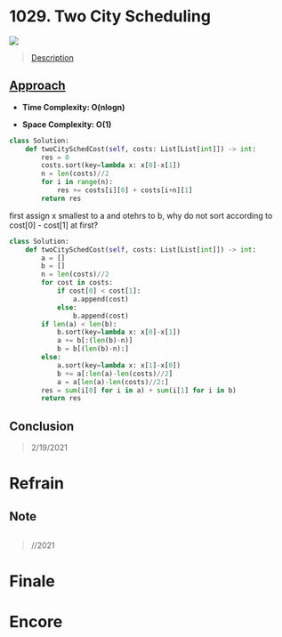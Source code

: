 # 1029. Two City Scheduling

![](https://img.shields.io/badge/Difficulty-Medium-%23f0ad4e)

> [Description](https://leetcode.com/problems/two-city-scheduling/)


## [Approach](https://leetcode.com/problems/two-city-scheduling/solution/)

- **Time Complexity: O(nlogn)**

- **Space Complexity: O(1)**

```python
class Solution:
    def twoCitySchedCost(self, costs: List[List[int]]) -> int:
        res = 0
        costs.sort(key=lambda x: x[0]-x[1])
        n = len(costs)//2
        for i in range(n):
            res += costs[i][0] + costs[i+n][1]
        return res
```

first assign x smallest to a and otehrs to b, why do not sort according to cost[0] - cost[1] at first?

```python
class Solution:
    def twoCitySchedCost(self, costs: List[List[int]]) -> int:
        a = []
        b = []
        n = len(costs)//2
        for cost in costs:
            if cost[0] < cost[1]:
                a.append(cost)
            else:
                b.append(cost)
        if len(a) < len(b):
            b.sort(key=lambda x: x[0]-x[1])
            a += b[:(len(b)-n)]
            b = b[(len(b)-n):]
        else:
            a.sort(key=lambda x: x[1]-x[0])
            b += a[:len(a)-len(costs)//2]
            a = a[len(a)-len(costs)//2:]
        res = sum(i[0] for i in a) + sum(i[1] for i in b)
        return res
```

## Conclusion

> 2/19/2021

# Refrain

## Note

```python

```

> //2021

# Finale

# Encore